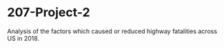 # 207-Project-2
Analysis of the factors which caused or reduced highway fatalities across US in 2018.

